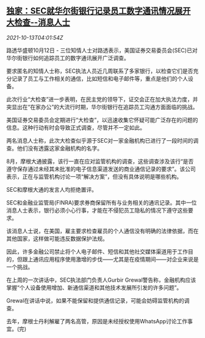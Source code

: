 <!--1634099462000-->
[独家：SEC就华尔街银行记录员工数字通讯情况展开大检查--消息人士](https://cn.reuters.com/article/exclusive-sec-banks-1012-tues-idCNKBS2H307C)
------

<div><i>2021-10-13T04:01:54Z</i></div><p>路透华盛顿10月12日 - 三位知情人士对路透表示，美国证券交易委员会(SEC)已对华尔街银行如何追踪员工的数字通讯展开广泛调查。</p><p>要求匿名的知情人士称，SEC执法人员近几周联系了多家银行，以检查它们是否充分记录了员工与工作相关的通信，比如短信和电子邮件等，重点是他们的个人设备。</p><p>此次行业“大检查”进一步表明，在民主党的领导下，证交会正在加大执法力度，并突显出在“在家办公”的大流行时期，华尔街银行在追踪员工沟通方面面临的挑战。</p><p>美国证券交易委员会定期进行“大检查”，以迅速收集它怀疑可能广泛存在的问题的信息。这种行动有时会导致正式调查，尽管并不一定如此。</p><p>两名消息人士称，此次大检查似乎源于SEC对一家金融机构已进行了一段时间的调查。他们没有透露这家金融机构的名字。</p><p>8月，摩根大通披露，该行一直在应对监管机构的调查，这些调查涉及该行“是否遵守保存通过未经其未批准的电子信息渠道发送的商业通信记录的要求”。该公司表示，正在与监管机构讨论一项“解决方案”，但没有具体说明是哪些机构。</p><p>SEC和摩根大通的发言人均拒绝置评。</p><p>SEC和金融业监管局(FINRA)要求券商保留所有与业务相关的通讯记录。其中一位消息人士表示，银行必须小心行事，才能在不侵犯员工隐私的情况下遵守这些要求。</p><p>该消息人士说，在美国，雇主要求检查雇员的个人通信没有明确的法律依据，而在其他国家，这样做可能违反数据保护法规。</p><p>因此，许多金融公司禁止将个人电子邮件、短信和其他社交媒体渠道用于工作目的，但跟上通讯应用程序使用激增的步伐——尤其是在疫情期间——对企业来说是一个挑战。</p><p>在上周的一次讲话中，SEC执法部门负责人Gurbir Grewal警告称，金融机构应该掌握“个人设备使用增加、新通信渠道和其他技术发展所引发的许多问题”。</p><p>Grewal在讲话中说，如果不能保留和提供通信记录，可能会妨碍监管机构的调查。</p><p>去年，摩根士丹利解雇了两名高管，原因是未经授权使用WhatsApp讨论工作事宜。(完)</p>
